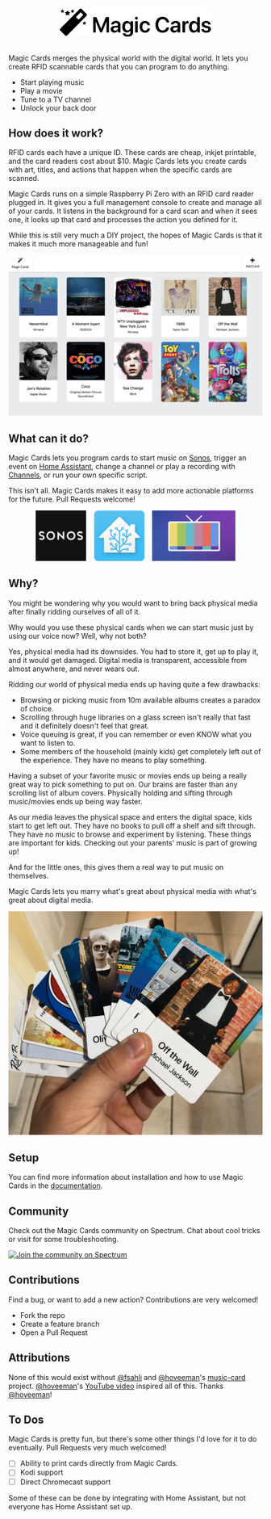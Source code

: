 <div align="center">
<img src="/docs/images/logo.png" width="300px">
</div>

<br>

Magic Cards merges the physical world with the digital world. It lets you create RFID scannable cards that you can program to do anything.

* Start playing music
* Play a movie
* Tune to a TV channel
* Unlock your back door

## How does it work?

RFID cards each have a unique ID. These cards are cheap, inkjet printable, and the card readers cost about $10. Magic Cards lets you create cards with art, titles, and actions that happen when the specific cards are scanned.

Magic Cards runs on a simple Raspberry Pi Zero with an RFID card reader plugged in. It gives you a full management console to create and manage all of your cards. It listens in the background for a card scan and when it sees one, it looks up that card and processes the action you defined for it.

While this is still very much a DIY project, the hopes of Magic Cards is that it makes it much more manageable and fun!


![](/docs/images/cards-shot.png)

## What can it do?

Magic Cards lets you program cards to start music on [Sonos](https://sonos.com), trigger an event on [Home Assistant](https://home-assistant.io), change a channel or play a recording with [Channels](https://getchannels.com), or run your own specific script.

This isn't all. Magic Cards makes it easy to add more actionable platforms for the future. Pull Requests welcome!

<div align="center">
<a href="https://sonos.com"><img src="/docs/images/logos/sonos.png" height="100px"></a> &nbsp;&nbsp;
<a href="https://home-assistant.io"><img src="/docs/images/logos/hass.png" height="100px"></a> &nbsp;&nbsp;
<a href="https://getchannels.com"><img src="/docs/images/logos/channels.png" height="100px"></a>
</div>


## Why?

You might be wondering why you would want to bring back physical media after finally ridding ourselves of all of it.

Why would you use these physical cards when we can start music just by using our voice now? Well, why not both?

Yes, physical media had its downsides. You had to store it, get up to play it, and it would get damaged. Digital media is transparent, accessible from almost anywhere, and never wears out.

Ridding our world of physical media ends up having quite a few drawbacks:

* Browsing or picking music from 10m available albums creates a paradox of choice.
* Scrolling through huge libraries on a glass screen isn't really that fast and it definitely doesn't feel that great.
* Voice queuing is great, if you can remember or even KNOW what you want to listen to.
* Some members of the household (mainly kids) get completely left out of the experience. They have no means to play something.

Having a subset of your favorite music or movies ends up being a really great way to pick something to put on. Our brains are faster than any scrolling list of album covers. Physically holding and sifting through music/movies ends up being way faster.

As our media leaves the physical space and enters the digital space, kids start to get left out. They have no books to pull off a shelf and sift through. They have no music to browse and experiment by listening. These things are important for kids. Checking out your parents' music is part of growing up!

And for the little ones, this gives them a real way to put music on themselves.

Magic Cards lets you marry what's great about physical media with what's great about digital media.

![](/docs/images/cards-fanned.jpg)

## Setup

You can find more information about installation and how to use Magic Cards in the [documentation](/docs).

## Community

Check out the Magic Cards community on Spectrum. Chat about cool tricks or visit for some troubleshooting.

[![Join the community on Spectrum](https://withspectrum.github.io/badge/badge.svg)](https://spectrum.chat/magic-cards)


## Contributions

Find a bug, or want to add a new action? Contributions are very welcomed!

* Fork the repo
* Create a feature branch
* Open a Pull Request

## Attributions

None of this would exist without [@fsahli](https://github.com/fsahli) and [@hoveeman](https://github.com/hoveeman)'s [music-card](https://github.com/hoveeman/music-cards) project. [@hoveeman](https://github.com/hoveeman)'s [YouTube video](https://www.youtube.com/watch?v=AvCseOQidSw) inspired all of this. Thanks [@hoveeman](https://github.com/hoveeman)!


## To Dos

Magic Cards is pretty fun, but there's some other things I'd love for it to do eventually. Pull Requests very much welcomed!

- [ ] Ability to print cards directly from Magic Cards.
- [ ] Kodi support
- [ ] Direct Chromecast support

Some of these can be done by integrating with Home Assistant, but not everyone has Home Assistant set up.
